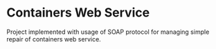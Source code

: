 # Containers Web Service

Project implemented with usage of SOAP protocol for managing simple repair of containers web service.
